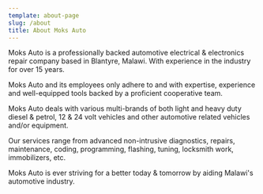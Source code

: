 ```yaml
---
template: about-page
slug: /about
title: About Moks Auto
---
```

Moks Auto is a professionally backed automotive electrical & electronics repair company based in Blantyre, Malawi. With experience in the industry for over 15 years.

Moks Auto and its employees only adhere to and with expertise, experience and well-equipped tools backed by a proficient cooperative team. 

Moks Auto deals with various multi-brands of both light and heavy duty diesel & petrol, 12 & 24 volt vehicles and other automotive related vehicles and/or equipment.

Our services range from advanced non-intrusive diagnostics, repairs, maintenance, coding, programming, flashing, tuning, locksmith work, immobilizers, etc. 

Moks Auto is ever striving for a better today & tomorrow by aiding Malawi's automotive industry.
